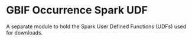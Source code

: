 # GBIF Occurrence Spark UDF

A separate module to hold the Spark User Defined Functions (UDFs) used for downloads.
